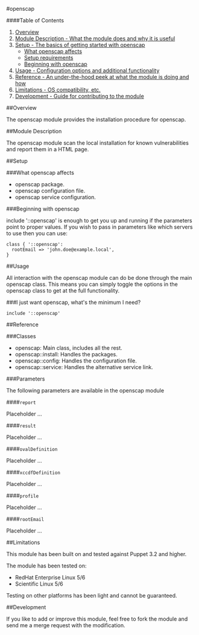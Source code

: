 #openscap

####Table of Contents

1. [Overview](#overview)
2. [Module Description - What the module does and why it is useful](#module-description)
3. [Setup - The basics of getting started with openscap](#setup)
    * [What openscap affects](#what-openscap-affects)
    * [Setup requirements](#setup-requirements)
    * [Beginning with openscap](#beginning-with-openscap)
4. [Usage - Configuration options and additional functionality](#usage)
5. [Reference - An under-the-hood peek at what the module is doing and how](#reference)
5. [Limitations - OS compatibility, etc.](#limitations)
6. [Development - Guide for contributing to the module](#development)


##Overview

The openscap module provides the installation procedure for openscap.

##Module Description

The openscap module scan the local installation for known vulnerabilities and
report them in a HTML page.


##Setup

###What openscap affects

* openscap package.
* openscap configuration file.
* openscap service configuration.

###Beginning with openscap

include '::openscap' is enough to get you up and running if the parameters point to
proper values.  If you wish to pass in parameters like which servers to use then you
can use:

```puppet
class { '::openscap':
  rootEmail => 'john.doe@example.local',
}
```

##Usage

All interaction with the openscap module can do be done through the main openscap class.
This means you can simply toggle the options in the openscap class to get at the full
functionality.

###I just want openscap, what's the minimum I need?

```puppet
include '::openscap'
```

##Reference

###Classes

* openscap: Main class, includes all the rest.
* openscap::install: Handles the packages.
* openscap::config: Handles the configuration file.
* openscap::service: Handles the alternative service link.

###Parameters

The following parameters are available in the openscap module

####`report`

Placeholder ...

####`result`

Placeholder ...

####`ovalDefinition`

Placeholder ...

####`xccdfDefinition`

Placeholder ...

####`profile`

Placeholder ...

####`rootEmail`

Placeholder ...


##Limitations

This module has been built on and tested against Puppet 3.2 and higher.

The module has been tested on:

* RedHat Enterprise Linux 5/6
* Scientific Linux 5/6

Testing on other platforms has been light and cannot be guaranteed. 


##Development

If you like to add or improve this module, feel free to fork the module and send
me a merge request with the modification.
